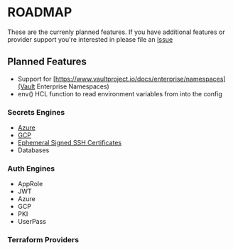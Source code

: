 # ROADMAP

These are the currenly planned features. If you have additional features or provider support you're interested in please file an [Issue](https://github.com/oulman/tfvaultenv/issues)

## Planned Features

- Support for [https://www.vaultproject.io/docs/enterprise/namespaces](Vault Enterprise Namespaces)
- env() HCL function to read environment variables from into the config

### Secrets Engines

- [Azure](https://www.vaultproject.io/docs/secrets/azure)
- [GCP](https://www.vaultproject.io/docs/secrets/gcp)
- [Ephemeral Signed SSH Certificates](https://www.vaultproject.io/docs/secrets/ssh/signed-ssh-certificates)
- Databases

### Auth Engines

- AppRole
- JWT
- Azure
- GCP
- PKI
- UserPass

### Terraform Providers
